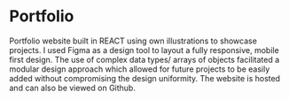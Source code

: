 # Portfolio

Portfolio website built in REACT using own illustrations to showcase projects. I used Figma as a design tool to layout a fully responsive, mobile first design. The use of complex data types/ arrays of objects facilitated a modular design approach which allowed for future projects to be easily added without compromising the design uniformity. The website is hosted and can also be viewed on Github.
